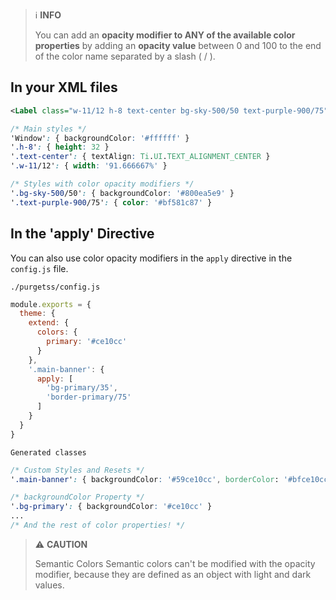 > ℹ️ **INFO**
>
> You can add an **opacity modifier to ANY of the available color properties** by adding an **opacity value** between 0 and 100 to the end of the color name separated by a slash ( / ).


## In your XML files

```xml
<Label class="w-11/12 h-8 text-center bg-sky-500/50 text-purple-900/75">My Button</Label>
```

```css
/* Main styles */
'Window': { backgroundColor: '#ffffff' }
'.h-8': { height: 32 }
'.text-center': { textAlign: Ti.UI.TEXT_ALIGNMENT_CENTER }
'.w-11/12': { width: '91.666667%' }

/* Styles with color opacity modifiers */
'.bg-sky-500/50': { backgroundColor: '#800ea5e9' }
'.text-purple-900/75': { color: '#bf581c87' }
```

## In the 'apply' Directive
You can also use color opacity modifiers in the `apply` directive in the `config.js` file.

`./purgetss/config.js`
```js
module.exports = {
  theme: {
    extend: {
      colors: {
        primary: '#ce10cc'
      }
    },
    '.main-banner': {
      apply: [
        'bg-primary/35',
        'border-primary/75'
      ]
    }
  }
}
```

`Generated classes`
```css
/* Custom Styles and Resets */
'.main-banner': { backgroundColor: '#59ce10cc', borderColor: '#bfce10cc' }

/* backgroundColor Property */
'.bg-primary': { backgroundColor: '#ce10cc' }
...
/* And the rest of color properties! */
```

> ⚠️ **CAUTION**
>
> Semantic Colors
> Semantic colors can't be modified with the opacity modifier, because they are defined as an object with light and dark values.

